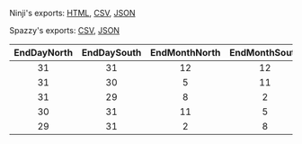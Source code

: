 Ninji's exports: [HTML](https://wuffs.org/acnh/bcsv_160/html/ItemSeasonalityParam.html), [CSV](https://wuffs.org/acnh/bcsv_160/csv/ItemSeasonalityParam.csv), [JSON](https://wuffs.org/acnh/bcsv_160/json/ItemSeasonalityParam.json)

Spazzy's exports: [CSV](https://github.com/McSpazzy/acnh-csv/blob/master/ItemSeasonalityParam.csv), [JSON](https://github.com/McSpazzy/acnh-json/blob/master/ItemSeasonalityParam.json)

| EndDayNorth | EndDaySouth | EndMonthNorth | EndMonthSouth | StartDayNorth | StartDaySouth | StartMonthNorth | StartMonthSouth | UniqueID |
|:--:|:--:|:--:|:--:|:--:|:--:|:--:|:--:|:--:|
| 31 | 31 | 12 | 12 | 1 | 1 | 1 | 1 | 0 | 
| 31 | 30 | 5 | 11 | 1 | 1 | 3 | 9 | 1 | 
| 31 | 29 | 8 | 2 | 1 | 1 | 6 | 12 | 2 | 
| 30 | 31 | 11 | 5 | 1 | 1 | 9 | 3 | 3 | 
| 29 | 31 | 2 | 8 | 1 | 1 | 12 | 6 | 4 | 
